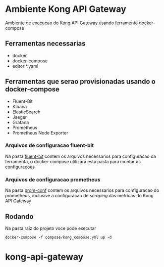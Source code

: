 # Ambiente Kong API Gateway

Ambiente de execucao do Kong API Gateway usando ferramenta docker-compose

## Ferramentas necessarias
* docker
* docker-compose
* editor *.yaml


## Ferramentas que serao provisionadas usando o docker-compose
* Fluent-Bit
* Kibana
* ElasticSearch
* Jaeger
* Grafana
* Prometheus
* Prometheus Node Exporter

### Arquivos de configuracao fluent-bit

Na pasta [fluent-bit](compose/fluent-bit) contem os arquivos necessarios para configuracao da ferramenta, o docker-compose utilizara esta pasta para montar as configuracoes


### Arquivos de configuracao prometheus

Na pasta [prom-conf](compose/prom-conf) contem os arquivos necessarios para configuracao do prometheus, inclusive a configuracao de _scraping_ das metricas do Kong API Gateway


## Rodando

Na pasta raiz do projeto voce pode executar

```shell
docker-compose -f compose/kong_compose.yml up -d
```
# kong-api-gateway
